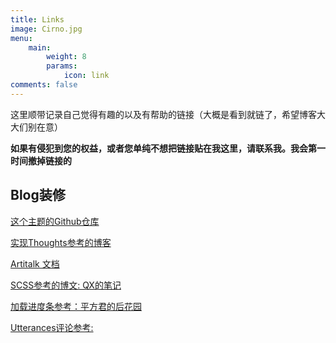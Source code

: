 ```yaml
---
title: Links
image: Cirno.jpg
menu:
    main: 
        weight: 8
        params:
            icon: link
comments: false
---
```


这里顺带记录自己觉得有趣的以及有帮助的链接（大概是看到就链了，希望博客大大们别在意）

**如果有侵犯到您的权益，或者您单纯不想把链接贴在我这里，请联系我。我会第一时间撤掉链接的**

## Blog装修

[这个主题的Github仓库](https://github.com/CaiJimmy/hugo-theme-stack)

[实现Thoughts参考的博客](https://yelleis.top/p/61fdb627/)

[Artitalk 文档](https://artitalk.js.org/doc.html#%F0%9F%8C%BC-%E5%BC%80%E5%A7%8B%E4%BD%BF%E7%94%A8)

[SCSS参考的博文: QX的笔记](https://lqxhub.github.io/posts/a660c9b1/)

[加载进度条参考：平方君的后花园](http://i-square.us.kg/p/hugo-upgrade-and-hugo-theme-stack-modify-and-last-modified-time/)

[Utterances评论参考:](https://roife.github.io/posts/use-utterances-for-blog-comment/)

<!-- 
[Hugo Stack 主题装修笔记](https://thirdshire.com/hugo-stack-renovation/)
[Hugo Stack 主题装修笔记 Part 2](https://thirdshire.com/hugo-stack-renovation-part-two/)
[Hugo Stack 主题美化](https://yelleis.top/p/61fdb627/)
[hugo stack 主题美化 2](https://yelleis.top/p/67e50e46/)
[建站技术 | 使用 Hugo + Stack 简单搭建一个博客](https://blog.reincarnatey.net/2023/build-hugo-blog-with-stack-mod/#marktext-%E4%B8%AD%E5%9B%BE%E5%BA%8A%E7%9B%B8%E5%85%B3%E8%AE%BE%E7%BD%AE)
[Hugo | 在 Stack 主题上可行的短代码们](https://www.sleepymoon.cyou/2023/hugo-shortcodes/)
[Hugo&Stack主题的使用和装修记录](http://qisiii.asia/post/site/hugo_stack_record/)
[Fancybox 图片放大](https://tianma8023.github.io/post/hexo-material-intergrate-image-display-feature/)
[Hugo Stack 主题配置与使用](https://bore.vip/archives/3bf3725e/index.html#archetypes%E9%BB%98%E8%AE%A4%E6%A8%A1%E6%9D%BF)
 -->
